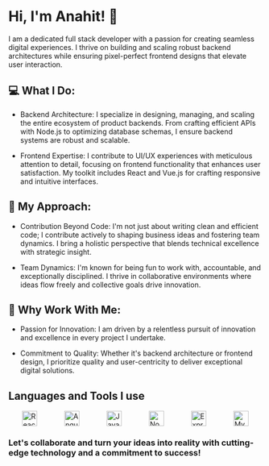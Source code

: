 # Hi, I'm Anahit! 👋

I am a dedicated full stack developer with a passion for creating seamless digital experiences. I thrive on building and scaling robust backend architectures while ensuring pixel-perfect frontend designs that elevate user interaction.

## 💻 What I Do:

- Backend Architecture: I specialize in designing, managing, and scaling the entire ecosystem of product backends. From crafting efficient APIs with Node.js to optimizing database schemas, I ensure backend systems are robust and scalable.

- Frontend Expertise: I contribute to UI/UX experiences with meticulous attention to detail, focusing on frontend functionality that enhances user satisfaction. My toolkit includes React and Vue.js for crafting responsive and intuitive interfaces.

## 🚀 My Approach:

- Contribution Beyond Code: I'm not just about writing clean and efficient code; I contribute actively to shaping business ideas and fostering team dynamics. I bring a holistic perspective that blends technical excellence with strategic insight.

- Team Dynamics: I'm known for being fun to work with, accountable, and exceptionally disciplined. I thrive in collaborative environments where ideas flow freely and collective goals drive innovation.

## 🌟 Why Work With Me:

- Passion for Innovation: I am driven by a relentless pursuit of innovation and excellence in every project I undertake.

- Commitment to Quality: Whether it's backend architecture or frontend design, I prioritize quality and user-centricity to deliver exceptional digital solutions.

## Languages and Tools I use

<div style="display: flex; justify-content: space-around; align-items: center; width: 100%;">
    <!-- React -->
    <img src="https://upload.wikimedia.org/wikipedia/commons/a/a7/React-icon.svg" alt="React" width="30" height="30"/>
 <!-- Angular -->
    <img src="https://angular.io/assets/images/logos/angular/angular.svg" alt="Angular" width="30" height="30"/>
 <!-- JavaScript -->
    <img src="https://upload.wikimedia.org/wikipedia/commons/6/6a/JavaScript-logo.png" alt="JavaScript" width="30" height="30"/>
<!-- Node.js -->
    <img src="https://upload.wikimedia.org/wikipedia/commons/d/d9/Node.js_logo.svg" alt="Node.js" width="30" height="30"/>
<!-- Express.js -->
    <img src="https://upload.wikimedia.org/wikipedia/commons/6/64/Expressjs.png" alt="Express.js" width="30" height="30"/>
<!-- MySQL -->
    <img src="https://upload.wikimedia.org/wikipedia/en/d/dd/MySQL_logo.svg" alt="MySQL" width="30" height="30"/>
</div>



### Let's collaborate and turn your ideas into reality with cutting-edge technology and a commitment to success!
